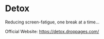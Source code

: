 # Detox
Reducing screen-fatigue, one break at a time...

Official Website:  https://detox.droppages.com/
